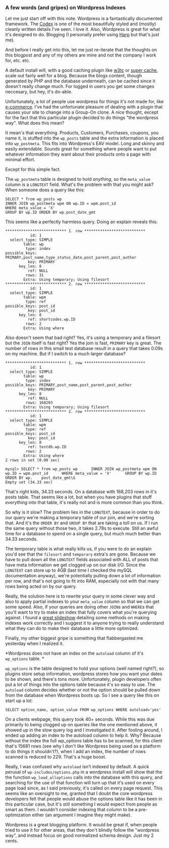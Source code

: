 ### A few words (and gripes) on Wordpress Indexes

Let me just start off with this note. Wordpress is a fantastically 
documented framework. The [Codex] is one of the most beautifully 
styled and (mostly) cleanly written details I've seen. I love it. Also,
Wordpress is great for what it's designed to do. Blogging (I personally
prefer using [Harp] but that's just me).

And before I really get into this, let me just re-iterate that the thoughts 
on this blogpost and any of my others are mine and not the company I work
for, etc. etc.

A default install will, with a good caching plugin like [w3tc] or
[super cache], scale out fairly well for a blog. Because the blogs content,
though generated by PHP and the database underneath, can be cached since it
doesn't really change much. For logged in users you get some changes
neccesary, but hey, it's do-able.

Unfortunately, a lot of people use wordpress for things it's not made for,
like [e-commerce]. I've had the unfortunate pleasure of dealing with a
plugin that causes your site to change into a Group-On clone. A nice thought, 
except for the fact that this particular plugin decided to do things
"the wordpress way". What does this mean? 

It mean's that everything. Products, Customers, Purchases, coupons, you
name it, is stuffed into the `wp_posts` table and the extra information
is placed into `wp_postmeta`. This fits into Wordpress's EAV model. Long
and skinny and easily extendable. Sounds great for something where people
want to put whatever information they want about their products onto a 
page with minimal effort. 

Except for this simple fact. 

The `wp_postmeta` table is designed to hold _anything_, so the `meta_value`
column is a `LONGTEXT` field. What's the problem with that you might ask? 
When someone does a query like this:

    SELECT * from wp_posts wp 
    INNER JOIN wp_postmeta wpm ON wp.ID = wpm.post_id 
    WHERE meta_value = 'X' 
    GROUP BY wp.ID ORDER BY wp.post_date_gmt

This seems like a perfectly harmless query. Doing an explain reveals this:

    *************************** 1. row ***************************
               id: 1
      select_type: SIMPLE
            table: wp
             type: index
    possible_keys: PRIMARY,post_name,type_status_date,post_parent,post_author
              key: PRIMARY
          key_len: 8
              ref: NULL
             rows: 31
            Extra: Using temporary; Using filesort
    *************************** 2. row ***************************
               id: 1
      select_type: SIMPLE
            table: wpm
             type: ref
    possible_keys: post_id
              key: post_id
          key_len: 8
              ref: shortcodes.wp.ID
             rows: 2
            Extra: Using where

Also doesn't seem that bad right? Yes, it's using a temporary and a filesort but
the `JOIN` itself is fast right? Yes the join is fast, `PRIMARY` key is great. The 
number of rows in this small test database result in a query that takes 0.09s on
my machine. But if I switch to a much larger database? 

 
    *************************** 1. row ***************************
               id: 1
      select_type: SIMPLE
            table: wp
             type: index
    possible_keys: PRIMARY,post_name,post_parent,post_author
              key: PRIMARY
          key_len: 8
              ref: NULL
             rows: 168203
            Extra: Using temporary; Using filesort
    *************************** 2. row ***************************
               id: 1
      select_type: SIMPLE
            table: wpm
             type: ref
    possible_keys: post_id
              key: post_id
          key_len: 8
              ref: testdb.wp.ID
             rows: 2
            Extra: Using where
    2 rows in set (0.00 sec)
    
    mysql> SELECT * from wp_posts wp      INNER JOIN wp_postmeta wpm ON wp.ID = wpm.post_id      WHERE meta_value = 'X'      GROUP BY wp.ID ORDER BY wp.    post_date_gmt\G 
    Empty set (34.33 sec)

That's right kids, 34.33 seconds. On a database with 168,203 rows in it's posts 
table. That seems like a lot, but when you have plugins that stuff _everything_
into that table, it's really not and is more common than you think.

So why is it slow? The problem lies in the `LONGTEXT`, because in order to do our
query we're making a temporary table of our join, and we're sorting that. And it's
the `ORDER BY` and `GROUP BY` that are taking a toll on us. If I run the same query
without those two, it takes 2.78s to execute. Still an awful time for a database
to spend on a single query, but much much better than 34.33 seconds. 

The temporary table is what really kills us, if you were to do an explain you'd 
see that the `filesort` and `temporary` extra's are gone. Because we have to pull
down all the `LONGTEXT` fields associated with ALL of posts that have meta information
we get clogged up on our disk I/O. Since the `LONGTEXT` can store up to 4GB (last time
I checked the mySQL documentation anyway), we're potentially pulling down a lot of
information per row, and that's not going to fit into RAM, especially not with that
many rows being acted on by our query. 

Really, the solution here is to rewrite your query in some clever way and also to
apply partial indexes to your `meta_value` column so that we can get some speed. 
Also, if your queries are doing other `JOIN`s and `WHERE`s that you'll want to 
try to make an index that fully covers what you're querying against. I found a
[great slideshow] detailing some methods on making indexes work correctly and I
suggest it to anyone trying to really understand what they can do to make their
database a little more optimized.  

Finally, my other biggest gripe is something that flabbergasted me yesterday when
I realized it. 

*Wordpress does not have an index on the `autoload` column of it's `wp_options` 
table. *

`wp_options` is the table designed to hold your options (well named right?), so
plugins store setup information, wordpress stores how you want your dates to be
shown, and there's tons more. Unfortunately, plugin developers often put a lot
of things into the options table because it's so easy to use. The `autoload` 
column decides whether or not the option should be pulled down from the database
when Wordpress boots up. So I see a query like this on start up a lot:

    SELECT option_name, option_value FROM wp_options WHERE autoload='yes'

On a clients webpage, this query took 40+ seconds. While this was due primarily 
to being clogged up on queries like the one mentioned above, it showed up in the
slow query log and I investigated it. After fooling around, I ended up adding
an index to the autoload column to help it. Why? Because without the index the
full wp_options table has to be scanned, for this client that's 15681 rows (see
why I don't like Wordpress being used as a platform to do things it shouldn't?),
when I add an index, the number of rows scanned is reduced to 229. That's a huge 
boost. 

Really, I was confused why `autoload` isn't indexed by default. A quick perusal of
`wp-includes/options.php` in a wordpress install will show that the the function
`wp_load_alloptions` calls into the database with this query, and searching for 
the use of that function will turn up that it's used on every page load since, as
I said previously, it's called on every page request. This seems like an oversight
to me, granted that I doubt the core wordpress developers felt that people would
abuse the options table like it has been in this particular case, but it's still
something I would expect from people as smart as them. I wouldn't consider indexing
that column to be a pre-optimization either (an argument I imagine they might make).

Wordpress is a great blogging platform. It would be great if, when people tried to 
use it for other areas, that they don't blindly follow the "wordpress way", and 
instead focus on good normalized schema design. Just my 2 cents.


[Codex]:http://codex.wordpress.org
[Harp]:http://harpjs.com
[w3tc]:http://wordpress.org/plugins/w3-total-cache/
[super cache]:https://wordpress.org/plugins/wp-super-cache/
[e-commerce]:http://wordpress.org/plugins/tags/ecommerce
[great slideshow]:http://www.slideshare.net/billkarwin/how-to-design-indexes-really